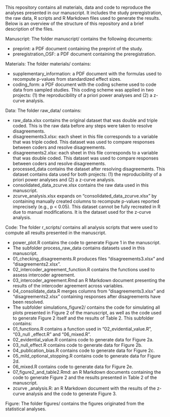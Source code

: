 This repository contains all materials, data and code to reproduce the analyses presented in our manuscript. It includes the study preregistration, the raw data, R scripts and R Markdown files used to generate the results. Below is an overview of the structure of this repository and a brief description of the files.

Manuscript:
The folder manuscript/ contains the following documents:
-	preprint: a PDF document containing the preprint of the study. 
-	preregistration_OSF: a PDF document containing the preregistration.

Materials:
The folder materials/ contains:
-	supplementary_information: a PDF document with the formulas used to recompute p-values from standardized effect sizes.
-	coding_form: a PDF document with the coding scheme used to code data from sampled studies. This coding scheme was applied in two projects: (1) the reproducibility of a priori power analyses and (2) a z-curve analysis.

Data:
The folder raw_data/ contains:
-	raw_data.xlsx contains the original dataset that was double and triple coded. This is the raw data before any steps were taken to resolve disagreements.
-	disagreements3.xlsx: each sheet in this file corresponds to a variable that was triple coded. This dataset was used to compare responses between coders and resolve disagreements.
-	disagreements2.xlsx: each sheet in this file corresponds to a variable that was double coded. This dataset was used to compare responses between coders and resolve disagreements.
-	processed_data contains the dataset after resolving disagreements. This dataset contains data used for both projects: (1) the reproducibility of a priori power analyses and (2) a z-curve analysis.
-	consolidated_data_zcurve.xlsx contains the raw data used in this manuscript.
-	zcurve_analysis.xlsx expands on “consolidated_data_zcurve.xlsx” by containing manually created columns to recompute p-values reported imprecisely (e.g., p < 0.05). This dataset cannot be fully recreated in R due to manual modifications. It is the dataset used for the z-curve analysis.

Code:
The folder r_scripts/ contains all analysis scripts that were used to compute all results presented in the manuscript.
-	power_plot.R contains the code to generate Figure 1 in the manuscript.
-	The subfolder process_raw_data contains datasets used in this manuscript.
-	01_checking_disagreements.R produces files “disagreements3.xlsx” and “disagreements2.xlsx”.
-	02_intercoder_agreement_function.R contains the functions used to assess intercoder agreement.
-	03_intercoder_agreement.Rmd an R Markdown document presenting the results of the intercoder agreement across variables.
-	04_consolidate_data.R merges columns from “disagreements3.xlsx” and “disagreements2.xlsx” containing responses after disagreements have been resolved.
-	The subfolder simulations_figure2/ contains the code for simulating all plots presented in Figure 2 of the manuscript, as well as the code used to generate Figure 2 itself and the results of Table 2. This subfolder contains:
-	01_functions.R contains a function used in “02_evidential_value.R”, “03_null _effect.R” and “06_mixed.R”.
-	02_evidential_value.R contains code to generate data for Figure 2a.
-	03_null_effect.R contains code to generate data for Figure 2b.
-	04_publication_bias.R contains code to generate data for Figure 2c.
-	05_mild_optional_stopping.R contains code to generate data for Figure 2d.
-	06_mixed.R contains code to generate data for Figure 2e.
-	07_figure2_and_table2.Rmd: an R Markdown documents containing the code to generate Figure 2 and the results presented in Table 2 of the manuscript.
-	zcurve  _analysis.R: an R Markdown document with the results of the z-curve analysis and the code to generate Figure 3.

Figure: 
The folder figures/ contains the figures originated from the statistical analyses.
 	
